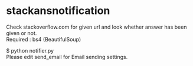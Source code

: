 stackansnotification
====================
Check stackoverflow.com for given url and look whether answer has been given or not.    
Required :  bs4  (BeautifulSoup)

$ python notifier.py <stackoverflow question url>     
Please edit send_email for Email sending settings.
